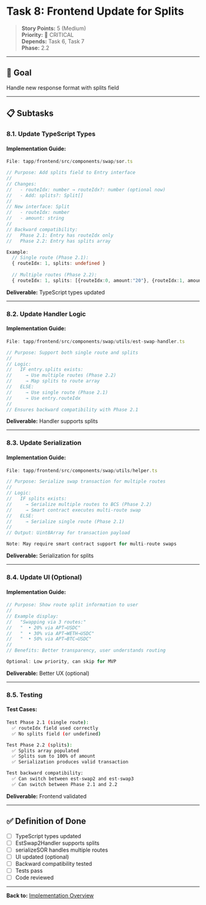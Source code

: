 # Task 8: Frontend Update for Splits

> **Story Points:** 5 (Medium)  
> **Priority:** 🔴 CRITICAL  
> **Depends:** Task 6, Task 7  
> **Phase:** 2.2

---

## 🎯 Goal

Handle new response format with splits field

---

## 📋 Subtasks

### **8.1. Update TypeScript Types**

#### Implementation Guide:

```typescript
File: tapp/frontend/src/components/swap/sor.ts

// Purpose: Add splits field to Entry interface
// 
// Changes:
//   - routeIdx: number → routeIdx?: number (optional now)
//   - Add: splits?: Split[]
//
// New interface: Split
//   - routeIdx: number
//   - amount: string
//
// Backward compatibility:
//   Phase 2.1: Entry has routeIdx only
//   Phase 2.2: Entry has splits array

Example:
  // Single route (Phase 2.1):
  { routeIdx: 1, splits: undefined }
  
  // Multiple routes (Phase 2.2):
  { routeIdx: 1, splits: [{routeIdx:0, amount:"20"}, {routeIdx:1, amount:"80"}] }
```

**Deliverable:** TypeScript types updated

---

### **8.2. Update Handler Logic**

#### Implementation Guide:

```typescript
File: tapp/frontend/src/components/swap/utils/est-swap-handler.ts

// Purpose: Support both single route and splits
//
// Logic:
//   IF entry.splits exists:
//     → Use multiple routes (Phase 2.2)
//     → Map splits to route array
//   ELSE:
//     → Use single route (Phase 2.1)
//     → Use entry.routeIdx
//
// Ensures backward compatibility with Phase 2.1
```

**Deliverable:** Handler supports splits

---

### **8.3. Update Serialization**

#### Implementation Guide:

```typescript
File: tapp/frontend/src/components/swap/utils/helper.ts

// Purpose: Serialize swap transaction for multiple routes
// 
// Logic:
//   IF splits exists:
//     → Serialize multiple routes to BCS (Phase 2.2)
//     → Smart contract executes multi-route swap
//   ELSE:
//     → Serialize single route (Phase 2.1)
//
// Output: Uint8Array for transaction payload

Note: May require smart contract support for multi-route swaps
```

**Deliverable:** Serialization for splits

---

### **8.4. Update UI (Optional)**

#### Implementation Guide:

```typescript
// Purpose: Show route split information to user
// 
// Example display:
//   "Swapping via 3 routes:"
//   "  • 20% via APT→USDC"
//   "  • 30% via APT→WETH→USDC"
//   "  • 50% via APT→BTC→USDC"
//
// Benefits: Better transparency, user understands routing

Optional: Low priority, can skip for MVP
```

**Deliverable:** Better UX (optional)

---

### **8.5. Testing**

#### Test Cases:

```bash
Test Phase 2.1 (single route):
  ✅ routeIdx field used correctly
  ✅ No splits field (or undefined)

Test Phase 2.2 (splits):
  ✅ Splits array populated
  ✅ Splits sum to 100% of amount
  ✅ Serialization produces valid transaction

Test backward compatibility:
  ✅ Can switch between est-swap2 and est-swap3
  ✅ Can switch between Phase 2.1 and 2.2
```

**Deliverable:** Frontend validated

---

## ✅ Definition of Done

- [ ] TypeScript types updated
- [ ] EstSwap2Handler supports splits
- [ ] serializeSOR handles multiple routes
- [ ] UI updated (optional)
- [ ] Backward compatibility tested
- [ ] Tests pass
- [ ] Code reviewed

---

**Back to:** [Implementation Overview](../IMPLEMENTATION-TASKS-BREAKDOWN.md)

